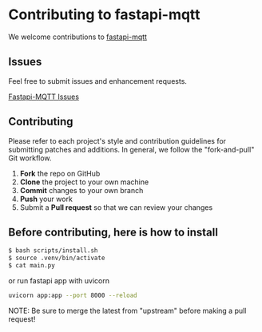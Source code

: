 Contributing to fastapi-mqtt
=========================================

We welcome contributions to [fastapi-mqtt](https://github.com/sabuhish/fastapi-mqtt)

Issues
------

Feel free to submit issues and enhancement requests.

[Fastapi-MQTT Issues](https://github.com/sabuhish/fastapi-mqtt/issues)

Contributing
------------

Please refer to each project's style and contribution guidelines for submitting patches and additions. In general, we follow the "fork-and-pull" Git workflow.

 1. **Fork** the repo on GitHub
 2. **Clone** the project to your own machine
 3. **Commit** changes to your own branch
 4. **Push** your work
 5. Submit a **Pull request** so that we can review your changes

## Before contributing, here is how to install

```sh
$ bash scripts/install.sh
$ source .venv/bin/activate
$ cat main.py
```

or run fastapi app with uvicorn

```sh
uvicorn app:app --port 8000 --reload
```

NOTE: Be sure to merge the latest from "upstream" before making a pull request!
